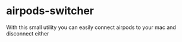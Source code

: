 # airpods-switcher
With this small utility you can easily connect airpods to your mac and disconnect either

